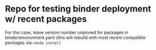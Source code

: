 # Repo for testing binder deployment w/ recent packages

For this case, leave version number unpinned for packages in binder/environment.yaml (this will rebuild with most recent compatible packages via `conda install`
